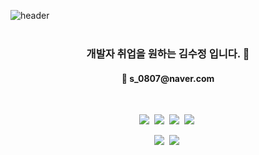 <!--
**s0807/s0807** is a ✨ _special_ ✨ repository because its `README.md` (this file) appears on your GitHub profile.

Here are some ideas to get you started:

- 🔭 I’m currently working on ...
- 🌱 I’m currently learning ...
- 👯 I’m looking to collaborate on ...
- 🤔 I’m looking for help with ...
- 💬 Ask me about ...
- 📫 How to reach me: ...
- 😄 Pronouns: ...
- ⚡ Fun fact: ...
-->


![header](https://capsule-render.vercel.app/api?type=Soft&color=D4A38A&height=150&section=header&text=Sujeong&fontSize=48&fontAlign=50&fontColor=ffffff&animation=twinkling)
<br><br>
<h3 align="center">
  개발자 취업을 원하는 김수정 입니다. 👋
</h3>
<h4 align="center">
  📧 s_0807@naver.com
</h4>
<br>
<p align="center">
  <img src="https://img.shields.io/badge/HTML-E34F26?style=flat-square&logo=HTML5&logoColor=white"/>&nbsp;
  <img src="https://img.shields.io/badge/CSS-007ACC?style=flat-square&logo=CSS3&logoColor=white"/>&nbsp;
  <img src="https://img.shields.io/badge/JavaScript-F7DF1E?style=flat-square&logo=JavaScript&logoColor=white"/>&nbsp;
  <img src="https://img.shields.io/badge/Java-007396?style=flat-square&logo=Java&logoColor=white"/>&nbsp;
</p>
<p align="center">
  <img src="https://img.shields.io/badge/VS Code-1572B6?style=flat-square&logo=Visual Studio Code&logoColor=white"/>&nbsp;
  <img src="https://img.shields.io/badge/Eclipse-C2255?style=flat-square&logo=Eclipse IDE&logoColor=white"/>&nbsp;
</p>
<br><br>
